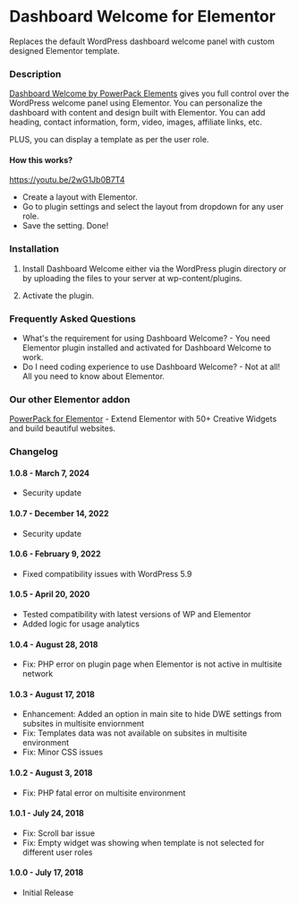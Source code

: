 # Dashboard Welcome for Elementor
Replaces the default WordPress dashboard welcome panel with custom designed Elementor template.

### Description ###

[Dashboard Welcome by PowerPack Elements](https://powerpackelements.com/dashboard-welcome-elementor/?utm_medium=dashboard-welcome&utm_source=repo-readme&utm_campaign=repo-homepage-link "PowerPack Elements") gives you full control over the WordPress welcome panel using Elementor. You can personalize the dashboard with content and design built with Elementor. You can add heading, contact information, form, video, images, affiliate links, etc.

PLUS, you can display a template as per the user role.

#### How this works? ####

https://youtu.be/2wG1Jb0B7T4

*   Create a layout with Elementor.
*   Go to plugin settings and select the layout from dropdown for any user role.
*   Save the setting. Done!

### Installation ###

1. Install Dashboard Welcome either via the WordPress plugin directory or by uploading the files to your server at wp-content/plugins.

2. Activate the plugin.


### Frequently Asked Questions ###

*   What's the requirement for using Dashboard Welcome? - You need Elementor plugin installed and activated for Dashboard Welcome to work.
*   Do I need coding experience to use Dashboard Welcome? - Not at all! All you need to know about Elementor.

### Our other Elementor addon ###
[PowerPack for Elementor](https://powerpackelements.com/?utm_medium=dashboard-welcome&utm_source=repo-readme&utm_campaign=powerpack-elementor "PowerPack for Elementor") - Extend Elementor with 50+ Creative Widgets and build beautiful websites.

### Changelog ###

#### 1.0.8 - March 7, 2024 ####
*	Security update

#### 1.0.7 - December 14, 2022 ####
* 	Security update

#### 1.0.6 - February 9, 2022 ####
* 	Fixed compatibility issues with WordPress 5.9

#### 1.0.5 - April 20, 2020 ####
* 	Tested compatibility with latest versions of WP and Elementor
*	Added logic for usage analytics

#### 1.0.4 - August 28, 2018 ####
*	Fix: PHP error on plugin page when Elementor is not active in multisite network

#### 1.0.3 - August 17, 2018 ####
*	Enhancement: Added an option in main site to hide DWE settings from subsites in multisite enviornment
*	Fix: Templates data was not available on subsites in multisite environment
*	Fix: Minor CSS issues

#### 1.0.2 - August 3, 2018 ####
*	Fix: PHP fatal error on multisite environment

#### 1.0.1 - July 24, 2018 ####
*   Fix: Scroll bar issue
*	Fix: Empty widget was showing when template is not selected for different user roles

#### 1.0.0 - July 17, 2018 ####
*   Initial Release
